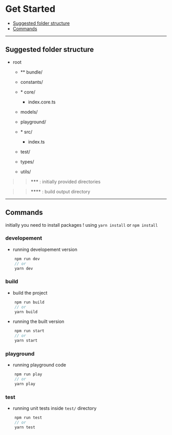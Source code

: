 # Get Started

- [Suggested folder structure](#suggested-folder-structure)
- [Commands](#commands)

<hr>

## Suggested folder structure

- root

  - <p>** bundle/</p>

  - <p>constants/</p>

  - <p>* core/</p>

    - <p>index.core.ts</p>

  - <p>models/</p>

  - <p>playground/</p>

  - <p>* src/</p>

    - <p>index.ts</p>

  - <p>test/</p>

  - <p>types/</p>

  - <p>utils/</p>

> > **\*\*\*** : initially provided directories

> > **\*\*\*\*** : build output directory

<hr>

## Commands

initially you need to install packages ! using `yarn install` or `npm install`

### developement

- running developement version

```js
    npm run dev
    // or
    yarn dev
```

### build

- build the project

```js
    npm run build
    // or
    yarn build
```

- running the built version

```js
    npm run start
    // or
    yarn start
```

### playground

- running playground code

```js
    npm run play
    // or
    yarn play
```

### test

- running unit tests inside `test/` directory

```js
    npm run test
    // or
    yarn test
```
